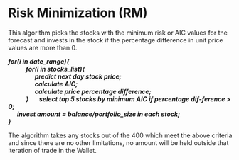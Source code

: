 # Risk Minimization (RM)

This algorithm picks the stocks with the minimum risk or AIC values for the forecast and invests in the stock if the percentage difference in unit price values are more than 0.

***for(i in date_range){    
&nbsp;&nbsp;&nbsp;&nbsp;&nbsp;&nbsp;&nbsp;&nbsp;&nbsp;&nbsp;&nbsp;&nbsp;for(i in stocks_list){    
&nbsp;&nbsp;&nbsp;&nbsp;&nbsp;&nbsp;&nbsp;&nbsp;&nbsp;&nbsp;&nbsp;&nbsp;&nbsp;&nbsp;&nbsp;&nbsp;&nbsp;&nbsp;predict next day stock price;    
&nbsp;&nbsp;&nbsp;&nbsp;&nbsp;&nbsp;&nbsp;&nbsp;&nbsp;&nbsp;&nbsp;&nbsp;&nbsp;&nbsp;&nbsp;&nbsp;&nbsp;&nbsp;calculate AIC;    
&nbsp;&nbsp;&nbsp;&nbsp;&nbsp;&nbsp;&nbsp;&nbsp;&nbsp;&nbsp;&nbsp;&nbsp;&nbsp;&nbsp;&nbsp;&nbsp;&nbsp;&nbsp;calculate price percentage difference;    
&nbsp;&nbsp;&nbsp;&nbsp;&nbsp;&nbsp;&nbsp;&nbsp;&nbsp;&nbsp;&nbsp;&nbsp;}
&nbsp;&nbsp;&nbsp;&nbsp;&nbsp;&nbsp;select top 5 stocks by minimum AIC if percentage dif-ference > 0;    
&nbsp;&nbsp;&nbsp;&nbsp;&nbsp;&nbsp;invest amount = balance/portfolio_size in each stock;    
}***    

The algorithm takes any stocks out of the 400 which meet the above criteria and since there are no other limitations, no amount will be held outside that iteration of trade in the Wallet.
